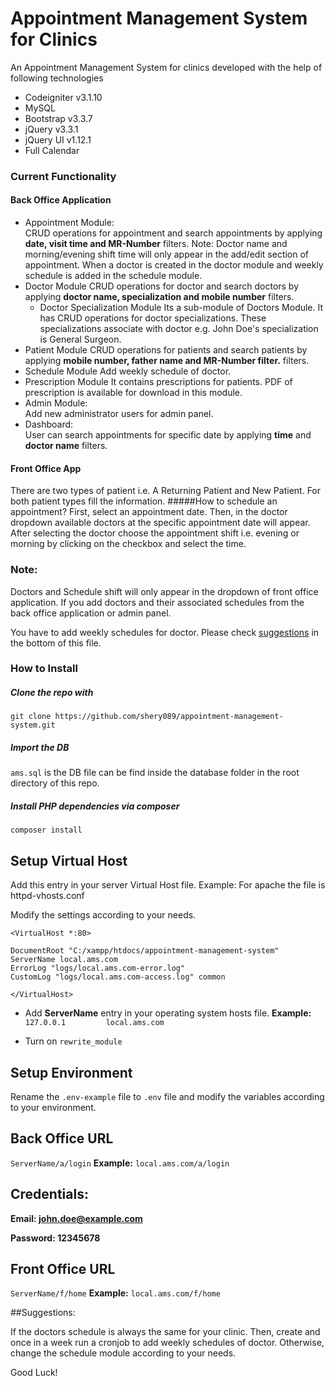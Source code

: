 # Appointment Management System for Clinics  #

An Appointment Management System for clinics developed with the help of following technologies

* Codeigniter v3.1.10
* MySQL
* Bootstrap v3.3.7
* jQuery v3.3.1
* jQuery UI v1.12.1
* Full Calendar

### Current Functionality ###

#### Back Office Application
* Appointment Module: <br>
CRUD operations for appointment and search appointments by applying **date, visit time and MR-Number** filters.
Note: Doctor name and morning/evening shift time will only appear in the add/edit section of appointment. When a doctor is created in the doctor module and weekly schedule is added in the schedule module.
* Doctor Module
CRUD operations for doctor and search doctors by applying **doctor name, specialization and mobile number** filters.
  * Doctor Specialization Module
  Its a sub-module of Doctors Module. It has CRUD operations for doctor specializations. These specializations associate with doctor e.g. John Doe's specialization is General Surgeon.
* Patient Module
CRUD operations for patients and search patients by applying **mobile number, father name and MR-Number filter.** filters.
* Schedule Module
Add weekly schedule of doctor.
* Prescription Module
It contains prescriptions for patients. PDF of prescription is available for download in this module.  
* Admin Module: <br>
Add new administrator users for admin panel.
* Dashboard: <br>
User can search appointments for specific date by applying **time** and **doctor name** filters.

#### Front Office App

There are two types of patient i.e. A Returning Patient and New Patient.
For both patient types fill the information.
#####How to schedule an appointment?
First, select an appointment date. Then, in the doctor dropdown available doctors at the specific appointment date will appear.
After selecting the doctor choose the appointment shift i.e. evening or morning by clicking on the checkbox and select the time.


### Note: 
Doctors and Schedule shift will only appear 
in the dropdown of front office application. If you 
add doctors and their associated schedules from the 
back office application or admin panel.

You have to add weekly schedules for doctor. 
Please check <a href="#suggestions">suggestions</a> in the bottom of this file.  

### How to Install ###

##### Clone the repo with #####

`git clone https://github.com/shery089/appointment-management-system.git`

##### Import the DB #####

`ams.sql` is the DB file can be find inside the database folder in the root directory of this repo.

##### Install PHP dependencies via composer #####

`composer install`

## Setup Virtual Host

Add this entry in your server Virtual Host file. Example: For apache the file is httpd-vhosts.conf

Modify the settings according to your needs.

`<VirtualHost *:80>`

    DocumentRoot "C:/xampp/htdocs/appointment-management-system"
    ServerName local.ams.com
    ErrorLog "logs/local.ams.com-error.log"
    CustomLog "logs/local.ams.com-access.log" common
`</VirtualHost>`

* Add **ServerName** entry in your operating system hosts file.
**Example:** `127.0.0.1  		local.ams.com`


* Turn on `rewrite_module` 

## Setup Environment

Rename the `.env-example` file to `.env` file and modify the variables according to your environment.

## Back Office URL 
`ServerName/a/login`
**Example:** `local.ams.com/a/login`

## Credentials:

**Email: john.doe@example.com**

**Password: 12345678**

## Front Office URL 
`ServerName/f/home`
**Example:** `local.ams.com/f/home`

##Suggestions:

If the doctors schedule is always the same for your clinic. Then, create and once in a week run a cronjob to add weekly schedules of doctor. Otherwise, change the schedule module according to your needs.

Good Luck!